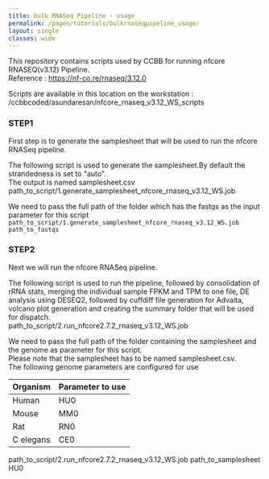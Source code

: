 ```yaml
---
title: bulk RNASeq Pipeline - usage
permalink: /pages/tutorials/bulkrnaseqpipeline_usage/
layout: single
classes: wide
---
```


This repository contains scripts used by CCBB for running nfcore RNASEQ(v3.12) Pipeline.  
Reference : https://nf-co.re/rnaseq/3.12.0  

Scripts are available in this location on the workstation : /ccbbcoded/asundaresan/nfcore_rnaseq_v3.12_WS_scripts

### STEP1
First step is to generate the samplesheet that will be used to run the nfcore RNASeq pipeline.  

The following script is used to generate the samplesheet.By default the strandedness is set to "auto".  
The output is named samplesheet.csv  
path_to_script/1.generate_samplesheet_nfcore_rnaseq_v3.12_WS.job  

We need to pass the full path of the folder which has the fastqs as the input parameter for this script  
`
path_to_script/1.generate_samplesheet_nfcore_rnaseq_v3.12_WS.job path_to_fastqs
`


### STEP2
Next we will run the nfcore RNASeq pipeline.  

The following script is used to run the pipeline, followed by consolidation of rRNA stats, merging the individual sample FPKM and TPM to one file, DE analysis using DESEQ2, followed by cuffdiff file generation for Advaita, volcano plot generation and creating the summary folder that will be used for dispatch.   
path_to_script/2.run_nfcore2.7.2_rnaseq_v3.12_WS.job  

We need to pass the full path of the folder containing the samplesheet and the genome as parameter for this script.  
Please note that the samplesheet has to be named samplesheet.csv.  
The following genome parameters are configured for use  

| Organism  | Parameter to use |
| --------  | ------- |
| Human   |      HU0    |
| Mouse |        MM0    |
| Rat    |       RN0    |
| C elegans    | CE0    |

path_to_script/2.run_nfcore2.7.2_rnaseq_v3.12_WS.job path_to_samplesheet HU0
